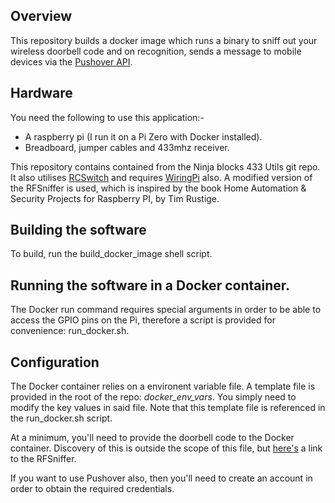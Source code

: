 ## Overview

This repository builds a docker image which runs a binary to sniff out your wireless doorbell code and on recognition, sends a message to mobile devices via the [Pushover API](https://pushover.net).

## Hardware

You need the following to use this application:-
* A raspberry pi (I run it on a Pi Zero with Docker installed).
* Breadboard, jumper cables and 433mhz receiver.

This repository contains contained from the Ninja blocks 433 Utils git repo.
It also utilises [RCSwitch](https://github.com/sui77/rc-switch) and requires [WiringPi](http://wiringpi.com) also.
A modified version of the RFSniffer is used, which is inspired by the book Home Automation & Security Projects for Raspberry PI, by Tim Rustige.

## Building the software

To build, run the build_docker_image shell script.

## Running the software in a Docker container.

The Docker run command requires special arguments in order to be able to access the GPIO pins on the Pi, therefore a script is provided for convenience: run_docker.sh.

## Configuration

The Docker container relies on a environent variable file. A template file is provided in the root of the repo: *docker_env_vars*. You simply need to modify the key values in said file. Note that this template file is referenced in the run_docker.sh script.

At a minimum, you'll need to provide the doorbell code to the Docker container.
Discovery of this is outside the scope of this file, but [here's](https://github.com/ninjablocks/433Utils/tree/master/RPi_utils) a link to the RFSniffer.

If you want to use Pushover also, then you'll need to create an account in order to obtain the required credentials.
